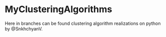 # MyClusteringAlgorithms
Here in branches can be found clustering algorithm realizations on python by @SnkhchyanV.
